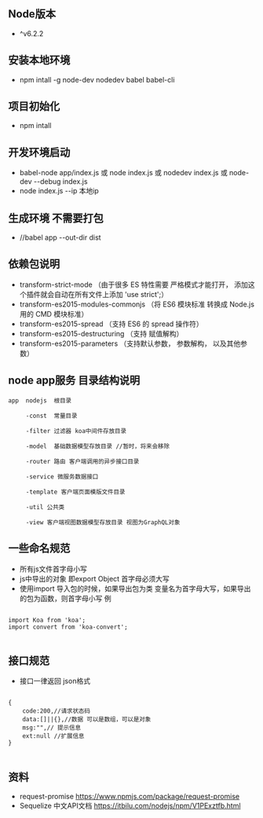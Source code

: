 ##  Node版本
- ^v6.2.2


## 安装本地环境
- npm intall -g node-dev nodedev babel babel-cli

## 项目初始化
- npm intall 

## 开发环境启动
- babel-node app/index.js 或 node index.js 或 nodedev index.js 或 node-dev --debug index.js
- node index.js --ip 本地ip

## 生成环境 不需要打包
- //babel app --out-dir dist 

## 依赖包说明
- transform-strict-mode （由于很多 ES 特性需要 严格模式才能打开， 添加这个插件就会自动在所有文件上添加 'use strict';）
- transform-es2015-modules-commonjs （将 ES6 模块标准 转换成 Node.js 用的 CMD 模块标准）
- transform-es2015-spread （支持 ES6 的 spread 操作符）
- transform-es2015-destructuring （支持 赋值解构）
- transform-es2015-parameters （支持默认参数， 参数解构， 以及其他参数）

## node app服务 目录结构说明 
	app  nodejs  根目录
	
		 -const  常量目录
		
		 -filter 过滤器 koa中间件存放目录
		
		 -model  基础数据模型存放目录 //暂时，将来会移除
		
		 -router 路由 客户端调用的异步接口目录
		
		 -service 微服务数据接口

		 -template 客户端页面模版文件目录

		 -util 公共类
		 
		 -view 客户端视图数据模型存放目录 视图为GraphQL对象

		 

## 一些命名规范
- 所有js文件首字母小写
- js中导出的对象 即export Object  首字母必须大写
- 使用import 导入包的时候，如果导出包为类 变量名为首字母大写，如果导出的包为函数，则首字母小写
例
<pre>
<code>
import Koa from 'koa';
import convert from 'koa-convert';
</code>
</pre>

## 接口规范
- 接口一律返回 json格式
<pre>
<code>
{
	code:200,//请求状态码
	data:[]||{},//数据 可以是数组，可以是对象
	msg:"",// 提示信息
	ext:null //扩展信息
}
</code>
</pre>

## 资料
- request-promise https://www.npmjs.com/package/request-promise
- Sequelize 中文API文档 https://itbilu.com/nodejs/npm/V1PExztfb.html